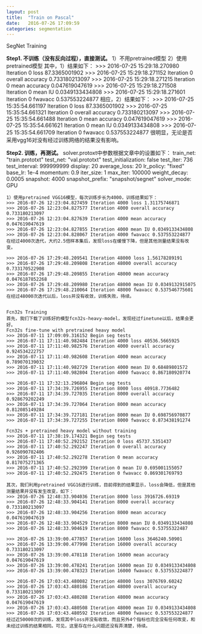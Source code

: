 ```yaml
---
layout: post
title:  "Train on Pascal"
date:   2016-07-26 17:09:59
categories: segmentation
---
```


SegNet Training

**Step1. 不训练（没有反向过程），直接测试。**
    1）不用pretrained模型
    2）使用pretrained模型
    其中，1）结果如下：
    >>> 2016-07-25 15:29:18.270980 Iteration 0 loss 87.3365001902
    >>> 2016-07-25 15:29:18.271152 Iteration 0 overall accuracy 0.733180213097
    >>> 2016-07-25 15:29:18.271215 Iteration 0 mean accuracy 0.047619047619
    >>> 2016-07-25 15:29:18.271508 Iteration 0 mean IU 0.0349133434808
    >>> 2016-07-25 15:29:18.271601 Iteration 0 fwavacc 0.537553224877
    相应，2）结果如下：
    >>> 2016-07-25 15:35:54.661197 Iteration 0 loss 87.3365001902
    >>> 2016-07-25 15:35:54.661321 Iteration 0 overall accuracy 0.733180213097
    >>> 2016-07-25 15:35:54.661488 Iteration 0 mean accuracy 0.047619047619
    >>> 2016-07-25 15:35:54.661621 Iteration 0 mean IU 0.0349133434808
    >>> 2016-07-25 15:35:54.661709 Iteration 0 fwavacc 0.537553224877
    很明显，无论是否采用vgg16对没有经过训练网络的结果没有影响。
    
**Step2. 训练，再测试。**
    solver.protoxt中参数根据文章中的设置如下：
    train_net: "train.prototxt"
    test_net: "val.prototxt"
    test_initialization: false
    test_iter: 736
    test_interval: 999999999
    display: 20
    average_loss: 20
    lr_policy: "fixed"
    base_lr: 1e-4
    momentum: 0.9
    iter_size: 1 
    max_iter: 100000
    weight_decay: 0.0005
    snapshot: 4000
    snapshot_prefix: "snapshot/segnet"
    solver_mode: GPU
    
    1）使用pretrained VGG16模型，每次训练步长为4000，训练结果如下：
    >>> 2016-07-26 12:23:04.827459 Iteration 4000 loss 1.31175746871
    >>> 2016-07-26 12:23:04.827577 Iteration 4000 overall accuracy 0.733180213097
    >>> 2016-07-26 12:23:04.827639 Iteration 4000 mean accuracy 0.047619047619
    >>> 2016-07-26 12:23:04.827855 Iteration 4000 mean IU 0.0349133434808
    >>> 2016-07-26 12:23:04.828067 Iteration 4000 fwavacc 0.537553224877
    在经过4000次迭代，大约2.5倍样本集后，发现loss在缓慢下降，但是其他测量结果没有改变。

	>>> 2016-07-26 17:29:48.209541 Iteration 48000 loss 1.56178289191
	>>> 2016-07-26 17:29:48.209808 Iteration 48000 overall accuracy 0.733170522908
	>>> 2016-07-26 17:29:48.209855 Iteration 48000 mean accuracy 0.0476187852268
	>>> 2016-07-26 17:29:48.209980 Iteration 48000 mean IU 0.0349132915075
	>>> 2016-07-26 17:29:48.210064 Iteration 48000 fwavacc 0.537546775601
    在经过48000次迭代以后，loss并没有收敛，训练失败，待续。


	Fcn32s Training
	首先，我们下载了训练好的模型fcn32s-heavy-model，发现经过finetune以后，结果会更好。
	Fcn32s fine-tune with pretrained heavy model 
	>>> 2016-07-11 17:09:09.316152 Begin seg tests
	>>> 2016-07-11 17:11:40.982484 Iteration 4000 loss 40536.5665925
	>>> 2016-07-11 17:11:40.982576 Iteration 4000 overall accuracy 0.924534222757
	>>> 2016-07-11 17:11:40.982608 Iteration 4000 mean accuracy 0.789070139032
	>>> 2016-07-11 17:11:40.982729 Iteration 4000 mean IU 0.68489801572
	>>> 2016-07-11 17:11:40.982804 Iteration 4000 fwavacc 0.867180920774

	>>> 2016-07-11 17:32:13.296804 Begin seg tests
	>>> 2016-07-11 17:34:39.726955 Iteration 8000 loss 40918.7736482
	>>> 2016-07-11 17:34:39.727035 Iteration 8000 overall accuracy 0.928679202249
	>>> 2016-07-11 17:34:39.727064 Iteration 8000 mean accuracy 0.812085149284
	>>> 2016-07-11 17:34:39.727181 Iteration 8000 mean IU 0.698756970877
	>>> 2016-07-11 17:34:39.727255 Iteration 8000 fwavacc 0.873438191274

	Fcn32s + pretrained heavy model without training
	>>> 2016-07-11 17:38:19.174321 Begin seg tests
	>>> 2016-07-11 17:40:52.292152 Iteration 0 loss 45737.5351437
	>>> 2016-07-11 17:40:52.292247 Iteration 0 overall accuracy 0.926090782406
	>>> 2016-07-11 17:40:52.292278 Iteration 0 mean accuracy 0.817075271365
	>>> 2016-07-11 17:40:52.292399 Iteration 0 mean IU 0.695001155057
	>>> 2016-07-11 17:40:52.292475 Iteration 0 fwavacc 0.869301769793

	其次，我们利用pretrained VGG16进行训练，目前得到的结果显示，loss会降低，但是其他测量结果并没有发生改变，如下：
	>>> 2016-07-26 12:48:33.904036 Iteration 8000 loss 3916726.69319
	>>> 2016-07-26 12:48:33.904141 Iteration 8000 overall accuracy 0.733180213097
	>>> 2016-07-26 12:48:33.904256 Iteration 8000 mean accuracy 0.047619047619
	>>> 2016-07-26 12:48:33.904529 Iteration 8000 mean IU 0.0349133434808
	>>> 2016-07-26 12:48:33.904619 Iteration 8000 fwavacc 0.53755322487

	>>> 2016-07-26 13:39:00.477857 Iteration 16000 loss 3646240.50901
	>>> 2016-07-26 13:39:00.477998 Iteration 16000 overall accuracy 0.733180213097
	>>> 2016-07-26 13:39:00.478118 Iteration 16000 mean accuracy 0.047619047619
	>>> 2016-07-26 13:39:00.478241 Iteration 16000 mean IU 0.0349133434808
	>>> 2016-07-26 13:39:00.478323 Iteration 16000 fwavacc 0.537553224877

	>>> 2016-07-26 17:03:43.480082 Iteration 48000 loss 3076769.60242
	>>> 2016-07-26 17:03:43.480186 Iteration 48000 overall accuracy 0.733180213097
	>>> 2016-07-26 17:03:43.480288 Iteration 48000 mean accuracy 0.047619047619
	>>> 2016-07-26 17:03:43.480508 Iteration 48000 mean IU 0.0349133434808
	>>> 2016-07-26 17:03:43.480592 Iteration 48000 fwavacc 0.537553224877
	经过近50000次的训练，发现其中loss并没有收敛，而且另外4个指标也完全没有任何改变，和未经过训练的结果相同。可见，这里存在什么问题还没有弄清楚，待续。
	

